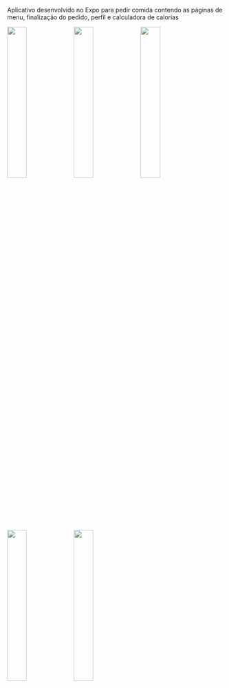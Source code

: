 Aplicativo desenvolvido no Expo para pedir comida contendo as páginas de menu, finalização do pedido, perfil e calculadora de calorias

<img src='https://i.ibb.co/KmZDdPm/Screenshot-20210209-222622-1.jpg' height='30%' width='30%'> <img src='https://i.ibb.co/Y30G5Yb/perfil.jpg' height='30%' width='30%'> <img src='https://i.ibb.co/BGCbm8f/menu.jpg' height='30%' width='30%'>
<img src='https://i.ibb.co/qmL2j28/finalizacao.jpg' height='30%' width='30%'> <img src='https://i.ibb.co/tB2RZdS/calculadora.jpg' height='30%' width='30%'>


